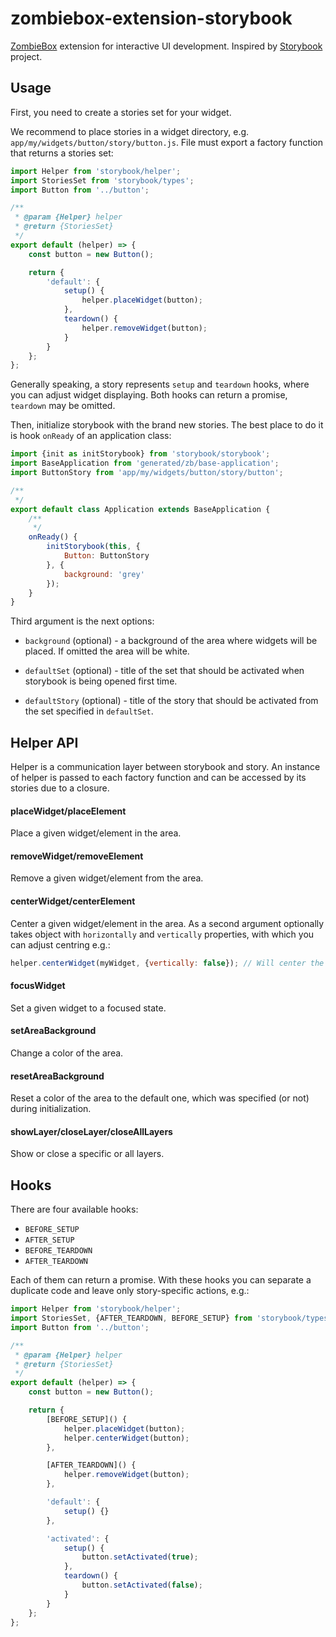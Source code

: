 # zombiebox-extension-storybook

[ZombieBox](https://zombiebox.tv) extension for interactive UI development. Inspired by [Storybook](https://github.com/storybooks/storybook) project.

## Usage

First, you need to create a stories set for your widget.

We recommend to place stories in a widget directory, e.g. `app/my/widgets/button/story/button.js`. 
File must export a factory function that returns a stories set:

```javascript
import Helper from 'storybook/helper';
import StoriesSet from 'storybook/types';
import Button from '../button';

/**
 * @param {Helper} helper
 * @return {StoriesSet}
 */
export default (helper) => {
	const button = new Button();

	return {
		'default': {
			setup() {
				helper.placeWidget(button);
			},
			teardown() {
				helper.removeWidget(button);
			}
		}
	};
};
```

Generally speaking, a story represents `setup` and `teardown` hooks, where you can adjust widget displaying. 
Both hooks can return a promise, `teardown` may be omitted.

Then, initialize storybook with the brand new stories. The best place to do it is hook `onReady` of an application class:

```javascript
import {init as initStorybook} from 'storybook/storybook';
import BaseApplication from 'generated/zb/base-application';
import ButtonStory from 'app/my/widgets/button/story/button';

/**
 */
export default class Application extends BaseApplication {
	/**
	 */
	onReady() {
		initStorybook(this, {
			Button: ButtonStory
		}, {
			background: 'grey'
		});
	}
}
```

Third argument is the next options:

* `background` (optional) - a background of the area where widgets will be placed. If omitted the area will be white.

* `defaultSet` (optional) - title of the set that should be activated when storybook is being opened first time.

* `defaultStory` (optional) - title of the story that should be activated from the set specified in `defaultSet`.

## Helper API

Helper is a communication layer between storybook and story. An instance of helper is passed to each factory function and can be accessed by its stories due to a closure.

#### placeWidget/placeElement

Place a given widget/element in the area.

#### removeWidget/removeElement

Remove a given widget/element from the area.

#### centerWidget/centerElement

Center a given widget/element in the area. As a second argument optionally takes object with `horizontally` and `vertically` properties, with which you can adjust centring e.g.:

```javascript
helper.centerWidget(myWidget, {vertically: false}); // Will center the widget only horizontally
```

#### focusWidget

Set a given widget to a focused state.

#### setAreaBackground

Change a color of the area.

#### resetAreaBackground

Reset a color of the area to the default one, which was specified (or not) during initialization.

#### showLayer/closeLayer/closeAllLayers

Show or close a specific or all layers.

## Hooks

There are four available hooks:

* `BEFORE_SETUP`
* `AFTER_SETUP`
* `BEFORE_TEARDOWN`
* `AFTER_TEARDOWN`

Each of them can return a promise. With these hooks you can separate a duplicate code and leave only story-specific actions, e.g.:

```javascript
import Helper from 'storybook/helper';
import StoriesSet, {AFTER_TEARDOWN, BEFORE_SETUP} from 'storybook/types';
import Button from '../button';

/**
 * @param {Helper} helper
 * @return {StoriesSet}
 */
export default (helper) => {
	const button = new Button();

	return {
		[BEFORE_SETUP]() {
			helper.placeWidget(button);
			helper.centerWidget(button);
		},

		[AFTER_TEARDOWN]() {
			helper.removeWidget(button);
		},

		'default': {
			setup() {}
		},

		'activated': {
			setup() {
				button.setActivated(true);
			},
			teardown() {
				button.setActivated(false);
			}
		}
	};
};
```
